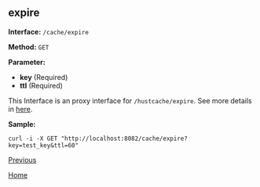## expire ##

**Interface:** `/cache/expire`

**Method:** `GET`

**Parameter:** 

*  **key** (Required)    
*  **ttl** (Required)

This Interface is an proxy interface for `/hustcache/expire`. See more details in [here](../../hustdb/hustcache/expire.md).  

**Sample:**

    curl -i -X GET "http://localhost:8082/cache/expire?key=test_key&ttl=60"
	
[Previous](../cache.md)

[Home](../../../index.md)